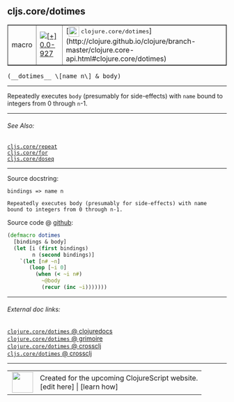 ## cljs.core/dotimes



 <table border="1">
<tr>
<td>macro</td>
<td><a href="https://github.com/cljsinfo/cljs-api-docs/tree/0.0-927"><img valign="middle" alt="[+] 0.0-927" title="Added in 0.0-927" src="https://img.shields.io/badge/+-0.0--927-lightgrey.svg"></a> </td>
<td>
[<img height="24px" valign="middle" src="http://i.imgur.com/1GjPKvB.png"> <samp>clojure.core/dotimes</samp>](http://clojure.github.io/clojure/branch-master/clojure.core-api.html#clojure.core/dotimes)
</td>
</tr>
</table>


 <samp>
(__dotimes__ \[name n\] & body)<br>
</samp>

---

Repeatedly executes `body` (presumably for side-effects) with `name` bound to
integers from 0 through `n`-1.



---


###### See Also:

[`cljs.core/repeat`](../cljs.core/repeat.md)<br>
[`cljs.core/for`](../cljs.core/for.md)<br>
[`cljs.core/doseq`](../cljs.core/doseq.md)<br>

---


Source docstring:

```
bindings => name n

Repeatedly executes body (presumably for side-effects) with name
bound to integers from 0 through n-1.
```


Source code @ [github](https://github.com/clojure/clojurescript/blob/r1586/src/clj/cljs/core.clj#L1035-L1047):

```clj
(defmacro dotimes
  [bindings & body]
  (let [i (first bindings)
        n (second bindings)]
    `(let [n# ~n]
       (loop [~i 0]
         (when (< ~i n#)
           ~@body
           (recur (inc ~i)))))))
```

<!--
Repo - tag - source tree - lines:

 <pre>
clojurescript @ r1586
└── src
    └── clj
        └── cljs
            └── <ins>[core.clj:1035-1047](https://github.com/clojure/clojurescript/blob/r1586/src/clj/cljs/core.clj#L1035-L1047)</ins>
</pre>

-->

---



###### External doc links:

[`clojure.core/dotimes` @ clojuredocs](http://clojuredocs.org/clojure.core/dotimes)<br>
[`clojure.core/dotimes` @ grimoire](http://conj.io/store/v1/org.clojure/clojure/1.7.0-beta3/clj/clojure.core/dotimes/)<br>
[`clojure.core/dotimes` @ crossclj](http://crossclj.info/fun/clojure.core/dotimes.html)<br>
[`cljs.core/dotimes` @ crossclj](http://crossclj.info/fun/cljs.core/dotimes.html)<br>

---

 <table>
<tr><td>
<img valign="middle" align="right" width="48px" src="http://i.imgur.com/Hi20huC.png">
</td><td>
Created for the upcoming ClojureScript website.<br>
[edit here] | [learn how]
</td></tr></table>

[edit here]:https://github.com/cljsinfo/cljs-api-docs/blob/master/cljsdoc/cljs.core/dotimes.cljsdoc
[learn how]:https://github.com/cljsinfo/cljs-api-docs/wiki/cljsdoc-files

<!--

This information was too distracting to show to readers, but I'll leave it
commented here since it is helpful to:

- pretty-print the data used to generate this document
- and show how to retrieve that data



The API data for this symbol:

```clj
{:description "Repeatedly executes `body` (presumably for side-effects) with `name` bound to\nintegers from 0 through `n`-1.",
 :ns "cljs.core",
 :name "dotimes",
 :signature ["[[name n] & body]"],
 :history [["+" "0.0-927"]],
 :type "macro",
 :related ["cljs.core/repeat" "cljs.core/for" "cljs.core/doseq"],
 :full-name-encode "cljs.core/dotimes",
 :source {:code "(defmacro dotimes\n  [bindings & body]\n  (let [i (first bindings)\n        n (second bindings)]\n    `(let [n# ~n]\n       (loop [~i 0]\n         (when (< ~i n#)\n           ~@body\n           (recur (inc ~i)))))))",
          :title "Source code",
          :repo "clojurescript",
          :tag "r1586",
          :filename "src/clj/cljs/core.clj",
          :lines [1035 1047]},
 :full-name "cljs.core/dotimes",
 :clj-symbol "clojure.core/dotimes",
 :docstring "bindings => name n\n\nRepeatedly executes body (presumably for side-effects) with name\nbound to integers from 0 through n-1."}

```

Retrieve the API data for this symbol:

```clj
;; from Clojure REPL
(require '[clojure.edn :as edn])
(-> (slurp "https://raw.githubusercontent.com/cljsinfo/cljs-api-docs/catalog/cljs-api.edn")
    (edn/read-string)
    (get-in [:symbols "cljs.core/dotimes"]))
```

-->
